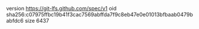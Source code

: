 version https://git-lfs.github.com/spec/v1
oid sha256:c07975ffbc19b41f3cac7569abffda7f9c8eb47e0e01013bfbaab0479babfdc6
size 6437
